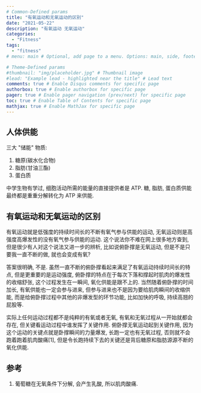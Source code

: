 ```yaml
---
# Common-Defined params
title: "有氧运动和无氧运动的区别"
date: "2021-05-22"
description: "有氧运动 无氧运动"
categories:
  - "Fitness"
tags:
  - "fitness"
# menu: main # Optional, add page to a menu. Options: main, side, footer

# Theme-Defined params
#thumbnail: "img/placeholder.jpg" # Thumbnail image
#lead: "Example lead - highlighted near the title" # Lead text
comments: true # Enable Disqus comments for specific page
authorbox: true # Enable authorbox for specific page
pager: true # Enable pager navigation (prev/next) for specific page
toc: true # Enable Table of Contents for specific page
mathjax: true # Enable MathJax for specific page
---
```


## 人体供能

三大 "储能" 物质:

1. 糖原(碳水化合物)
2. 脂肪(甘油三酯)
3. 蛋白质

中学生物有学过, 细胞活动所需的能量的直接提供者是 ATP. 糖, 脂肪, 蛋白质供能最终都是重重分解转化为 ATP 来供能.

## 有氧运动和无氧运动的区别

有氧运动就是低强度的持续时间长的不断有氧气参与供能的运动, 无氧运动则是高强度高爆发性的没有氧气参与供能的运动. 这个说法你不难在网上很多地方查到, 但是很少有人对这个说法又进一步的辨析, 比如说俯卧撑是无氧运动, 但是不是只要我一直不断的做, 就也会变成有氧?

答案很明确, 不是. 虽然一直不断的俯卧撑看起来满足了有氧运动持续时间长的特点, 但是更重要的是运动强度, 俯卧撑的特点在于每次下落和撑起时肌肉的爆发性的收缩舒张, 这个过程发生在一瞬间, 氧化供能是跟不上的. 当然随着俯卧撑的时间加长, 有氧供能也一定会参与进来, 但参与进来也不是因为要给肌肉瞬间的收缩供能, 而是给俯卧撑过程中其他的非爆发型的环节功能, 比如加快的呼吸, 持续高翘的屁股等.

实际上任何运动过程都不是纯粹的有氧或者无氧, 有氧和无氧过程从一开始就都会存在, 但关键看运动过程中谁发挥了关键作用. 俯卧撑无氧运动起到关键作用, 因为这个运动的关键点就是卧撑瞬间的力量爆发, 长跑一定也有无氧过程, 否则就不会跑着跑着肌肉酸痛[1], 但是令长跑持续下去的关键还是背后糖原和脂肪源源不断的氧化供能.

## 参考

1. 葡萄糖在无氧条件下分解, 会产生乳酸, 所以肌肉酸痛.
